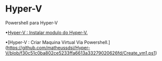 # Hyper-V
Powershell para Hyper-V


•[Hyper-V : Instalar modulo do Hyper-V.](https://github.com/matheussdsi/Hyper-V/blob/5ebd0347a62d7b71ec4786fb92519c537c5d5900/Install_module_Windows.ps1)

•[Hyper-V : Criar Maquina Virtual Via Powershell.]
(https://github.com/matheussdsi/Hyper-V/blob/f30c51c0ba802ce5233ffa6613a33279020626fd/Create_vm1.ps1)
